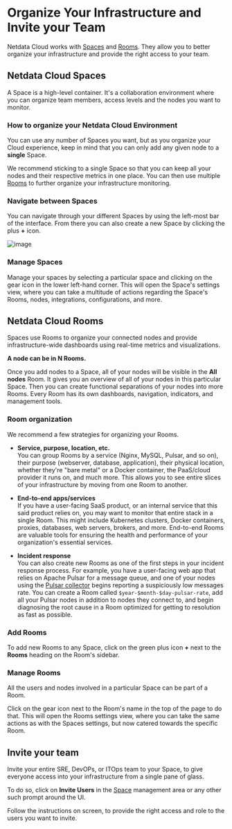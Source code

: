 # Organize Your Infrastructure and Invite your Team

Netdata Cloud works with [Spaces](#netdata-cloud-spaces) and [Rooms](#netdata-cloud-rooms). They allow you to better organize your infrastructure and provide the right access to your team.

## Netdata Cloud Spaces

A Space is a high-level container. It's a collaboration environment where you can organize team members, access levels and the nodes you want to monitor.

### How to organize your Netdata Cloud Environment

You can use any number of Spaces you want, but as you organize your Cloud experience, keep in mind that you can only add any given node to a **single** Space.

We recommend sticking to a single Space so that you can keep all your nodes and their respective metrics in one place. You can then use multiple [Rooms](#netdata-cloud-rooms) to further organize your infrastructure monitoring.

### Navigate between Spaces

You can navigate through your different Spaces by using the left-most bar of the interface. From there you can also create a new Space by clicking the plus **+** icon.

![image](https://github.com/netdata/netdata/assets/70198089/74f622ac-07bf-40c7-81ba-f3907ed16c42)

### Manage Spaces

Manage your spaces by selecting a particular space and clicking on the gear icon in the lower left-hand corner. This will open the Space's settings view, where you can take a multitude of actions regarding the Space's Rooms, nodes, integrations, configurations, and more.

## Netdata Cloud Rooms

Spaces use Rooms to organize your connected nodes and provide infrastructure-wide dashboards using real-time metrics and visualizations.

**A node can be in N Rooms.**

Once you add nodes to a Space, all of your nodes will be visible in the **All nodes** Room. It gives you an overview of all of your nodes in this particular Space. Then you can create functional separations of your nodes into more Rooms. Every Room has its own dashboards, navigation, indicators, and management tools.

### Room organization

We recommend a few strategies for organizing your Rooms.

- **Service, purpose, location, etc.**  
   You can group Rooms by a service (Nginx, MySQL, Pulsar, and so on), their purpose (webserver, database, application), their physical location, whether they're "bare metal" or a Docker container, the PaaS/cloud provider it runs on, and much more. This allows you to see entire slices of your infrastructure by moving from one Room to another.

- **End-to-end apps/services**  
  If you have a user-facing SaaS product, or an internal service that this said product relies on, you may want to monitor that entire stack in a single Room. This might include Kubernetes clusters, Docker containers, proxies, databases, web servers, brokers, and more. End-to-end Rooms are valuable tools for ensuring the health and performance of your organization's essential services.

- **Incident response**  
  You can also create new Rooms as one of the first steps in your incident response process. For example, you have a user-facing web app that relies on Apache Pulsar for a message queue, and one of your nodes using the [Pulsar collector](/src/go/collectors/go.d.plugin/modules/pulsar/README.md) begins reporting a suspiciously low messages rate. You can create a Room called `$year-$month-$day-pulsar-rate`, add all your Pulsar nodes in addition to nodes they connect to, and begin diagnosing the root cause in a Room optimized for getting to resolution as fast as possible.

### Add Rooms

To add new Rooms to any Space, click on the green plus icon **+** next to the **Rooms** heading on the Room's sidebar.

### Manage Rooms

All the users and nodes involved in a particular Space can be part of a Room.

Click on the gear icon next to the Room's name in the top of the page to do that. This will open the Rooms settings view, where you can take the same actions as with the Spaces settings, but now catered towards the specific Room.

## Invite your team

Invite your entire SRE, DevOPs, or ITOps team to your Space, to give everyone access into your infrastructure from a single pane of glass.

To do so, click on **Invite Users** in the [Space](#netdata-cloud-spaces) management area or any other such prompt around the UI.

Follow the instructions on screen, to provide the right access and role to the users you want to invite.

